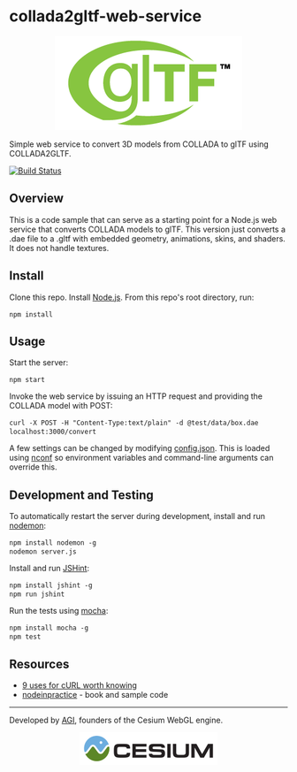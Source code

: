 # collada2gltf-web-service

<p align="center">
<a href="https://www.khronos.org/gltf"><img src="doc/gltf.png" /></a>
</p>

Simple web service to convert 3D models from COLLADA to glTF using COLLADA2GLTF.

[![Build Status](https://travis-ci.org/AnalyticalGraphicsInc/collada2gltf-web-service.svg?branch=master)](https://travis-ci.org/AnalyticalGraphicsInc/collada2gltf-web-service)

## Overview

This is a code sample that can serve as a starting point for a Node.js web service that converts COLLADA models to
glTF.  This version just converts a .dae file to a .gltf with embedded geometry, animations, skins, and shaders.  It does not handle textures.

## Install

Clone this repo.  Install [Node.js](http://nodejs.org/).  From this repo's root directory, run:
```
npm install
```

## Usage

Start the server:
```
npm start
```

Invoke the web service by issuing an HTTP request and providing the COLLADA model with POST:
```
curl -X POST -H "Content-Type:text/plain" -d @test/data/box.dae localhost:3000/convert
```

A few settings can be changed by modifying [config.json](config.json).  This is loaded using [nconf](https://www.npmjs.com/package/nconf) so environment variables and command-line arguments can override this.

## Development and Testing

To automatically restart the server during development, install and run [nodemon](http://nodemon.io/):
```
npm install nodemon -g
nodemon server.js
```

Install and run [JSHint](http://jshint.com/):
```
npm install jshint -g
npm run jshint
```

Run the tests using [mocha](http://mochajs.org/):
```
npm install mocha -g
npm test
```

## Resources

* [9 uses for cURL worth knowing](http://httpkit.com/resources/HTTP-from-the-Command-Line/)
* [nodeinpractice](https://github.com/alexyoung/nodeinpractice) - book and sample code

***

Developed by <a href="http://www.agi.com/">AGI</a>, founders of the Cesium WebGL engine.
<p align="center">
<a href="http://cesiumjs.org/"><img src="doc/cesium.png" /></a>
</p>
